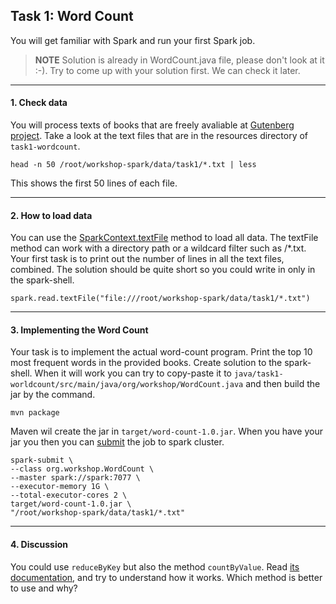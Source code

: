 ## Task 1: Word Count

You will get familiar with Spark and run your first Spark job.
> **NOTE** Solution is already in WordCount.java file, please don't look at it :-). Try to come up with your solution first. We can check it later.
___

#### 1. Check data
  You will process texts of books that are freely avaliable at [Gutenberg project](http://www.gutenberg.org/). Take a look at the text files that are in the resources directory of ```task1-wordcount```.
  ```
  head -n 50 /root/workshop-spark/data/task1/*.txt | less
  ```
  This shows the first 50 lines of each file.
___

#### 2. How to load data
   You can use the [SparkContext.textFile](https://spark.apache.org/docs/2.2.0/api/scala/index.html#org.apache.spark.SparkContext) method to load all data. The textFile method can work with a directory path or a wildcard filter such as /*.txt.
  Your first task is to print out the number of lines in all the text files, combined. The solution should be quite short so you could write in only in the spark-shell.
  ```
  spark.read.textFile("file:///root/workshop-spark/data/task1/*.txt")
  ```
___

#### 3. Implementing the Word Count
  Your task is to implement the actual word-count program. Print the top 10 most frequent words in the provided books. Create solution to the spark-shell. When it will work you can try to copy-paste it to ```java/task1-worldcount/src/main/java/org/workshop/WordCount.java``` and then build the jar by the command.
  ```
  mvn package
  ```
  Maven wil create the jar in ```target/word-count-1.0.jar```. When you have your jar you then you can [submit](https://spark.apache.org/docs/latest/submitting-applications.html#launching-applications-with-spark-submit) the job to spark cluster.
  ```
  spark-submit \
  --class org.workshop.WordCount \
  --master spark://spark:7077 \
  --executor-memory 1G \
  --total-executor-cores 2 \
  target/word-count-1.0.jar \
  "/root/workshop-spark/data/task1/*.txt"
  ```
___

#### 4. Discussion
You could use ```reduceByKey``` but also the method ```countByValue```. Read [its documentation](https://spark.apache.org/docs/2.0.1/api/scala/index.html#org.apache.spark.rdd.RDD), and try to understand how it works. Which method is better to use and why?
